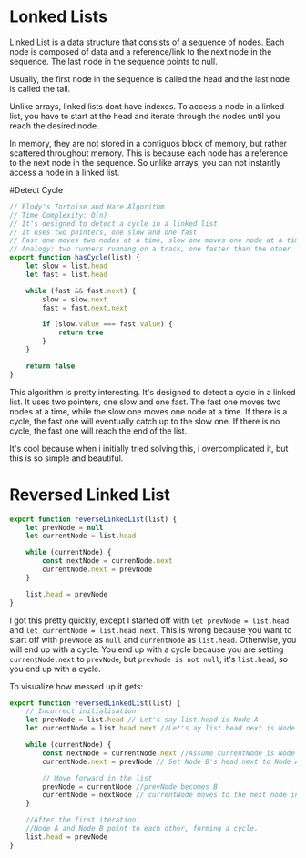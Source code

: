 # Lonked Lists

Linked List is a data structure that consists of a sequence of nodes. Each node is composed of data and a reference/link to the next node in the sequence. The last node in the sequence points to null.

Usually, the first node in the sequence is called the head and the last node is called the tail.

Unlike arrays, linked lists dont have indexes. To access a node in a linked list, you have to start at the head and iterate through the nodes until you reach the desired node.

In memory, they are not stored in a contiguos block of memory, but rather scattered throughout memory. This is because each node has a reference to the next node in the sequence. So unlike arrays, you can not instantly access a node in a linked list.

#Detect Cycle

```js
// Flody's Tortoise and Hare Algorithm
// Time Complexity: O(n)
// It's designed to detect a cycle in a linked list
// It uses two pointers, one slow and one fast
// Fast one moves two nodes at a time, slow one moves one node at a time
// Analogy: two runners running on a track, one faster than the other
export function hasCycle(list) {
    let slow = list.head
    let fast = list.head

    while (fast && fast.next) {
        slow = slow.next
        fast = fast.next.next

        if (slow.value === fast.value) {
            return true
        }
    }

    return false
}
```

This algorithm is pretty interesting. It's designed to detect a cycle in a linked list. It uses two pointers, one slow and one fast. The fast one moves two nodes at a time, while the slow one moves one node at a time. If there is a cycle, the fast one will eventually catch up to the slow one. If there is no cycle, the fast one will reach the end of the list.

It's cool because when i initially tried solving this, i overcomplicated it, but this is so simple and beautiful.

# Reversed Linked List

```js
export function reverseLinkedList(list) {
    let prevNode = null
    let currentNode = list.head

    while (currentNode) {
        const nextNode = currenNode.next
        currentNode.next = prevNode
    }

    list.head = prevNode
}
```

I got this pretty quickly, except I started off with `let prevNode = list.head` and `let currentNode = list.head.next`. This is wrong because you want to start off with `prevNode` as `null` and `currentNode` as `list.head`. Otherwise, you will end up with a cycle. You end up with a cycle because you are setting `currentNode.next` to  `prevNode`, but `prevNode is not null`, it's `list.head`, so you end up with a cycle.

To visualize how messed up it gets:

```js
export function reversedLinkedList(list) {
    // Incorrect initialisation
    let prevNode = list.head // Let's say list.head is Node A
    let currentNode = list.head.next //Let's ay list.head.next is Node B

    while (currentNode) {
        const nextNode = currentNode.next //Assume currentNode is Node B initially
        currentNode.next = prevNode // Set Node B's head next to Node A (cycle formed here)

        // Move forward in the list
        prevNode = currentNode //prevNode becomes B
        currentNode = nextNode // currentNode moves to the next node in the original list
    }

    //After the first iteration:
    //Node A and Node B point to each other, forming a cycle.
    list.head = prevNode
}
```
